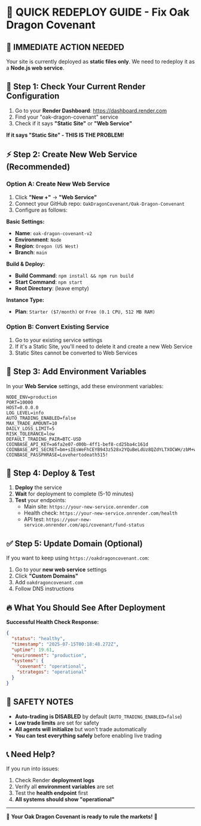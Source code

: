 # 🚀 QUICK REDEPLOY GUIDE - Fix Oak Dragon Covenant

## 🎯 IMMEDIATE ACTION NEEDED

Your site is currently deployed as **static files only**. We need to redeploy it as a **Node.js web service**.

## 🔧 Step 1: Check Your Current Render Configuration

1. Go to your **Render Dashboard**: https://dashboard.render.com
2. Find your "oak-dragon-covenant" service
3. Check if it says **"Static Site"** or **"Web Service"**

**If it says "Static Site" - THIS IS THE PROBLEM!**

## ⚡ Step 2: Create New Web Service (Recommended)

### Option A: Create New Web Service
1. Click **"New +"** → **"Web Service"**
2. Connect your GitHub repo: `OakDragonCovenant/Oak-Dragon-Convenant`
3. Configure as follows:

**Basic Settings:**
- **Name**: `oak-dragon-covenant-v2`
- **Environment**: `Node`
- **Region**: `Oregon (US West)`
- **Branch**: `main`

**Build & Deploy:**
- **Build Command**: `npm install && npm run build`
- **Start Command**: `npm start`
- **Root Directory**: (leave empty)

**Instance Type:**
- **Plan**: `Starter ($7/month)` or `Free (0.1 CPU, 512 MB RAM)`

### Option B: Convert Existing Service
1. Go to your existing service settings
2. If it's a Static Site, you'll need to delete it and create a new Web Service
3. Static Sites cannot be converted to Web Services

## 🔑 Step 3: Add Environment Variables

In your **Web Service** settings, add these environment variables:

```
NODE_ENV=production
PORT=10000
HOST=0.0.0.0
LOG_LEVEL=info
AUTO_TRADING_ENABLED=false
MAX_TRADE_AMOUNT=10
DAILY_LOSS_LIMIT=5
RISK_TOLERANCE=low
DEFAULT_TRADING_PAIR=BTC-USD
COINBASE_API_KEY=a6fa2e07-d00b-4ff1-bef8-cd25ba4c161d
COINBASE_API_SECRET=bm+sIEsWeFhCEYB943z528x2YQuBeLdUz8QZdYLTXOCWH/zbM+wcQUAqwAeYHQweEIBEHq5YOH43JP9LFi9Ytig==
COINBASE_PASSPHRASE=Lovehertodeath515!
```

## 🎯 Step 4: Deploy & Test

1. **Deploy** the service
2. **Wait** for deployment to complete (5-10 minutes)
3. **Test** your endpoints:
   - Main site: `https://your-new-service.onrender.com`
   - Health check: `https://your-new-service.onrender.com/health`
   - API test: `https://your-new-service.onrender.com/api/covenant/fund-status`

## ✅ Step 5: Update Domain (Optional)

If you want to keep using `https://oakdragoncovenant.com`:
1. Go to your **new web service** settings
2. Click **"Custom Domains"**
3. Add `oakdragoncovenant.com`
4. Follow DNS instructions

## 🔥 What You Should See After Deployment

**Successful Health Check Response:**
```json
{
  "status": "healthy",
  "timestamp": "2025-07-15T00:18:48.272Z",
  "uptime": 19.61,
  "environment": "production",
  "systems": {
    "covenant": "operational",
    "strategos": "operational"
  }
}
```

## 🚨 SAFETY NOTES

- **Auto-trading is DISABLED** by default (`AUTO_TRADING_ENABLED=false`)
- **Low trade limits** are set for safety
- **All agents will initialize** but won't trade automatically
- **You can test everything safely** before enabling live trading

## 📞 Need Help?

If you run into issues:
1. Check Render **deployment logs**
2. Verify all **environment variables** are set
3. Test the **health endpoint** first
4. **All systems should show "operational"**

---

🏰 **Your Oak Dragon Covenant is ready to rule the markets!** 🐉

